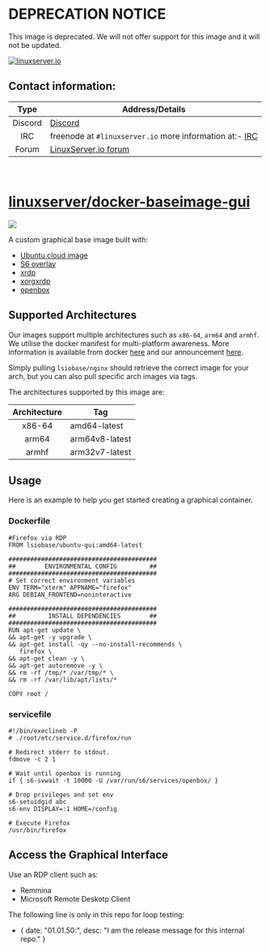 <!-- DO NOT EDIT THIS FILE MANUALLY  -->
<!-- Please read the https://github.com/linuxserver/docker-baseimage-gui/blob/master/.github/CONTRIBUTING.md -->

# DEPRECATION NOTICE

This image is deprecated. We will not offer support for this image and it will not be updated.

[linuxserverurl]: https://linuxserver.io
[forumurl]: https://forum.linuxserver.io
[ircurl]: https://www.linuxserver.io/irc/
[appurl]: https://cloud-images.ubuntu.com
[dockerfileurl]: https://github.com/linuxserver/docker-baseimage-gui/blob/master/Dockerfile



[![linuxserver.io](https://raw.githubusercontent.com/linuxserver/docker-templates/master/linuxserver.io/img/linuxserver_medium.png?v=4&s=4000)][linuxserverurl]


## Contact information:

| Type | Address/Details |
| :---: | --- |
| Discord | [Discord](https://discord.gg/YWrKVTn) |
| IRC | freenode at `#linuxserver.io` more information at:- [IRC][ircurl]
| Forum | [LinuxServer.io forum][forumurl] |

&nbsp;

# [linuxserver/docker-baseimage-gui](https://github.com/linuxserver/docker-baseimage-gui)
[![](https://raw.githubusercontent.com/linuxserver/docker-templates/master/linuxserver.io/img/Dockerfile-Bionic-green.png)](https://github.com/linuxserver/docker-baseimage-gui/blob/master/Dockerfile)

A custom graphical base image built with:
  * [Ubuntu cloud image][appurl]
  * [S6 overlay](https://github.com/just-containers/s6-overlay)
  * [xrdp](https://github.com/neutrinolabs/xrdp)
  * [xorgxrdp](https://github.com/neutrinolabs/xorgxrdp)
  * [openbox](http://openbox.org/wiki/Main_Page)

## Supported Architectures

Our images support multiple architectures such as `x86-64`, `arm64` and `armhf`. We utilise the docker manifest for multi-platform awareness. More information is available from docker [here](https://github.com/docker/distribution/blob/master/docs/spec/manifest-v2-2.md#manifest-list) and our announcement [here](https://blog.linuxserver.io/2019/02/21/the-lsio-pipeline-project/).

Simply pulling `lsiobase/nginx` should retrieve the correct image for your arch, but you can also pull specific arch images via tags.

The architectures supported by this image are:

| Architecture | Tag |
| :----: | --- |
| x86-64 | amd64-latest |
| arm64 | arm64v8-latest |
| armhf | arm32v7-latest |

## Usage

Here is an example to help you get started creating a graphical container.

### Dockerfile
```
#Firefox via RDP
FROM lsiobase/ubuntu-gui:amd64-latest

#########################################
##        ENVIRONMENTAL CONFIG         ##
#########################################
# Set correct environment variables
ENV TERM="xterm" APPNAME="firefox"
ARG DEBIAN_FRONTEND=noninteractive

#########################################
##         INSTALL DEPENDENCIES        ##
#########################################
RUN apt-get update \
&& apt-get -y upgrade \
&& apt-get install -qy --no-install-recommends \
   firefox \
&& apt-get clean -y \
&& apt-get autoremove -y \
&& rm -rf /tmp/* /var/tmp/* \
&& rm -rf /var/lib/apt/lists/*

COPY root /
```

### servicefile
```
#!/bin/execlineb -P
# ./root/etc/service.d/firefox/run

# Redirect stderr to stdout.
fdmove -c 2 1

# Wait until openbox is running
if { s6-svwait -t 10000 -U /var/run/s6/services/openbox/ }

# Drop privileges and set env
s6-setuidgid abc
s6-env DISPLAY=:1 HOME=/config

# Execute Firefox
/usr/bin/firefox
```

## Access the Graphical Interface

Use an RDP client such as:
  * Remmina
  * Microsoft Remote Deskotp Client

The following line is only in this repo for loop testing:
- { date: "01.01.50:", desc: "I am the release message for this internal repo." }
